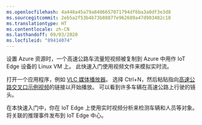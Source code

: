 ```yaml
---
ms.openlocfilehash: 4a448a45a79a8406657071794df6ba3a0df3e3d8
ms.sourcegitcommit: 2eb5a2f53b4b73b88877e962689a47d903482c18
ms.translationtype: HT
ms.contentlocale: zh-CN
ms.lasthandoff: 09/03/2020
ms.locfileid: "89414074"
---
```

设置 Azure 资源时，一个高速公路车流量短视频被复制到 Azure 中用作 IoT Edge 设备的 Linux VM 上。 此快速入门使用视频文件来模拟实时流。

打开一个应用程序，例如 [VLC 媒体播放器](https://www.videolan.org/vlc/)。 选择 Ctrl+N，然后粘贴指向[高速公路交叉口示例视频](https://lvamedia.blob.core.windows.net/public/camera-300s.mkv)的链接以开始播放。 可以看到许多车辆在高速公路上行驶的镜头。

在本快速入门中，你在 IoT Edge 上使用实时视频分析来检测车辆和人员等对象。 将关联的推理事件发布到 IoT Edge 中心。
